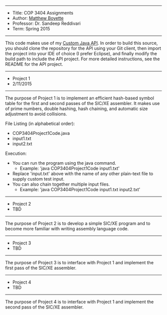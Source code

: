 *******************************************************************

* Title:     COP 3404 Assignments
* Author:    [Matthew Boyette](mailto:Dyndrilliac@gmail.com)
* Professor: Dr. Sandeep Reddivari
* Term:      Spring 2015

*******************************************************************

This code makes use of my [Custom Java API](https://github.com/Dyndrilliac/java-custom-api). In order to build this source, you should clone the repository for the API using your Git client, then import the project into your IDE of choice (I prefer Eclipse), and finally modify the build path to include the API project. For more detailed instructions, see the README for the API project.

*******************************************************************

* Project 1
* 2/11/2015

*******************************************************************

The purpose of Project 1 is to implement an efficient hash-based symbol table for the first and second passes of the SIC/XE assembler. It makes use of prime numbers, double hashing, hash chaining, and automatic size adjustment to avoid collisions.

File Listing (in alphabetical order):

* COP3404Project1Code.java
* input1.txt
* input2.txt

Execution:

* You can run the program using the java command.
	* Example: 'java COP3404Project1Code input1.txt'
* Replace 'input.txt' above with the name of any other plain-text file to supply custom test input.
* You can also chain together multiple input files.
	* Example: 'java COP3404Project1Code input1.txt input2.txt'

*******************************************************************

* Project 2
* TBD

*******************************************************************

The purpose of Project 2 is to develop a simple SIC/XE program and to become more familiar with writing assembly language code.

*******************************************************************

* Project 3
* TBD

*******************************************************************

The purpose of Project 3 is to interface with Project 1 and implement the first pass of the SIC/XE assembler.

*******************************************************************

* Project 4
* TBD

*******************************************************************

The purpose of Project 4 is to interface with Project 1 and implement the second pass of the SIC/XE assembler.